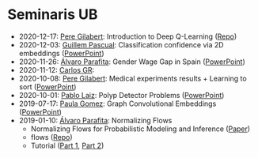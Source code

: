 # Seminaris UB

- 2020-12-17: [Pere Gilabert](https://github.com/perecasxiru): Introduction to Deep Q-Learning ([Repo](https://github.com/perecasxiru/reinforcement_learning))
- 2020-12-03: [Guillem Pascual](https://github.com/gpascualg): Classification confidence via 2D embeddings ([PowerPoint](https://github.com/DataScienceUB/seminaris/blob/main/2020-12-03/Classification%20confidence%20via%202D%20embeddings.pdf))
- 2020-11-26: [Álvaro Parafita](https://github.com/aparafita): Gender Wage Gap in Spain ([PowerPoint](https://github.com/DataScienceUB/seminaris/blob/main/2020-11-26/Gender%20Gap%20Case%20Study.pdf))
- 2020-11-12: [Carlos GR](https://github.com/carlogarro): 
- 2020-10-08: [Pere Gilabert](https://github.com/perecasxiru): Medical experiments results + Learning to sort ([PowerPoint](https://github.com/DataScienceUB/seminaris/blob/main/2020-10-08/WebAppResults_LearningToSort.pptx))
- 2020-10-01: [Pablo Laiz](https://github.com/laizpablo/): Polyp Detector Problems ([PowerPoint](https://github.com/DataScienceUB/seminaris/blob/main/2020-10-01/PolypDetectorProblems.pdf))
- 2019-07-17: [Paula Gomez](https://github.com/paulagd): Graph Convolutional Embeddings ([PowerPoint](https://docs.google.com/presentation/d/1KRdRX8esIuvnmbwK_UeFbCf3AiJiIUiLo4IiLfumixY/edit?usp=sharing))
- 2019-01-10: [Álvaro Parafita](https://github.com/aparafita): Normalizing Flows 
  - Normalizing Flows for Probabilistic Modeling and Inference ([Paper](https://arxiv.org/abs/1912.02762))
  - flows ([Repo](https://github.com/aparafita/flow))
  - Tutorial ([Part 1](https://blog.evjang.com/2018/01/nf1.html), [Part 2](https://blog.evjang.com/2018/01/nf2.html))
